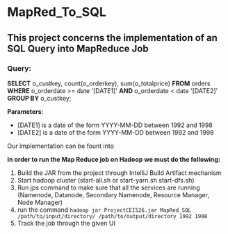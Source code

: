 # MapRed_To_SQL
## This project concerns the implementation of an SQL Query into MapReduce Job

### Query:

**SELECT** 
  o_custkey, count(o_orderkey), sum(o_totalprice)
**FROM**
  orders
**WHERE**
    o_orderdate >= date '[DATE1]'
  **AND** 
    o_orderdate < date '[DATE2]'
**GROUP BY**
  o_custkey;
  
  
**Parameters**:
* [DATE1] is a date of the form YYYY-MM-DD between 1992 and 1998
* [DATE2] is a date of the form YYYY-MM-DD between 1992 and 1998


Our implementation can be fount into 


**In order to run the Map Reduce job on Hadoop we must do the following:**

1. Build the JAR from the project through IntelliJ Build Artifact mechanism
2. Start hadoop cluster (start-all.sh or start-yarn.sh start-dfs.sh)
3. Run jps command to make sure that all the services are running (Namenode, Datanode, Secondary Namenode, Resource Manager, Node Manager)
4. run the command `hadoop jar ProjectCEI526.jar MapRed_SQL /path/to/input/directory/ /path/to/output/directory 1992 1998`
5. Track the job through the given UI



